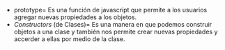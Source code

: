 * prototype= Es una función de javascript que permite a los usuarios agregar nuevas propiedades a los objetos.
* _Constructors_ (de Clases)= Es una manera en que podemos construir objetos a una clase y también nos permite crear nuevas propiedades y accerder a ellas por medio de la clase.